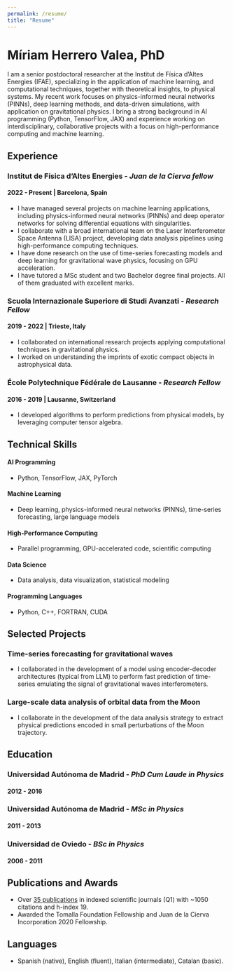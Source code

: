 ```yaml
---
permalink: /resume/
title: "Resume"
---
```


# Míriam Herrero Valea, PhD

I am a senior postdoctoral researcher at the Institut de Física d’Altes Energies (IFAE), specializing in the application of machine learning, and computational techniques, together with theoretical insights, to physical systems. My recent work focuses on physics-informed neural networks (PINNs), deep learning methods, and data-driven simulations, with application on gravitational physics. I bring a strong background in AI programming (Python, TensorFlow, JAX) and experience working on interdisciplinary, collaborative projects with a focus on high-performance computing and machine learning.


## Experience

### Institut de Física d’Altes Energies - *Juan de la Cierva fellow*
#### 2022 - Present | Barcelona, Spain

- I have managed several projects on machine learning applications, including physics-informed neural networks (PINNs) and deep operator networks for solving differential equations with singularities.
- I collaborate with a broad international team on the Laser Interferometer Space Antenna (LISA) project, developing data analysis pipelines using high-performance computing techniques.
- I have done research on the use of time-series forecasting models and deep learning for gravitational wave physics, focusing on GPU acceleration.
- I have tutored a MSc student and two Bachelor degree final projects. All of them graduated with excellent marks.

### Scuola Internazionale Superiore di Studi Avanzati - *Research Fellow*
#### 2019 - 2022 | Trieste, Italy
- I collaborated on international research projects applying computational techniques in gravitational physics.
- I worked on understanding the imprints of exotic compact objects in astrophysical data.

### École Polytechnique Fédérale de Lausanne - *Research Fellow*
#### 2016 - 2019 | Lausanne, Switzerland
- I developed algorithms to perform predictions from physical models, by leveraging computer tensor algebra.


## Technical Skills
#### AI Programming
- Python, TensorFlow, JAX, PyTorch
#### Machine Learning
- Deep learning, physics-informed neural networks (PINNs), time-series forecasting, large language models
#### High-Performance Computing
- Parallel programming, GPU-accelerated code, scientific computing
#### Data Science
- Data analysis, data visualization, statistical modeling
#### Programming Languages 
- Python, C++, FORTRAN, CUDA


## Selected Projects
### Time-series forecasting for gravitational waves
- I collaborated in the development of a model using encoder-decoder architectures (typical from LLM) to perform fast prediction of time-series emulating the signal of gravitational waves interferometers.

### Large-scale data analysis of orbital data from the Moon
- I collaborate in the development of the data analysis strategy to extract physical predictions encoded in small perturbations of the Moon trajectory.


## Education
### Universidad Autónoma de Madrid - *PhD Cum Laude in Physics*
#### 2012 - 2016

### Universidad Autónoma de Madrid - *MSc in Physics*
#### 2011 - 2013

### Universidad de Oviedo - *BSc in Physics*
#### 2006 - 2011

## Publications and Awards

- Over [35 publications](https://inspirehep.net/authors/1259025) in indexed scientific journals (Q1) with ~1050 citations and h-index 19.
- Awarded the Tomalla Foundation Fellowship and Juan de la Cierva Incorporation 2020 Fellowship.


## Languages
- Spanish (native), English (fluent), Italian (intermediate), Catalan (basic).








